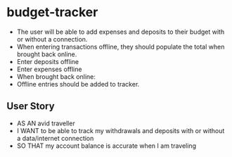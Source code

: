 # budget-tracker



 - The user will be able to add expenses and deposits to their budget with or without a connection. 
 - When entering transactions offline, they should populate the total when brought back online.
 -  Enter deposits offline
- Enter expenses offline
- When brought back online:
- Offline entries should be added to tracker.


## User Story
- AS AN avid traveller
- I WANT to be able to track my withdrawals and deposits with or without a data/internet connection
- SO THAT my account balance is accurate when I am traveling
